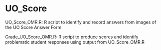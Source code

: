 # UO_Score
UO_Score_OMR.R: R script to identify and record answers from images of the UO Score Answer Form

Grade_UO_Score_OMR.R: R script to produce scores and identify problematic student responses using output from UO_Score_OMR.R
